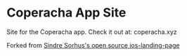 # Coperacha App Site

Site for the Coperacha app. Check it out at: coperacha.xyz


Forked from [Sindre Sorhus's open source ios-landing-page](https://github.com/sindresorhus/ios-landing-page)